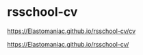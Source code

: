 # rsschool-cv

https://Elastomaniac.github.io/rsschool-cv/cv

https://Elastomaniac.github.io/rsschool-cv/
